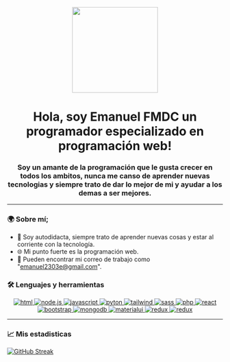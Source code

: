 <div id="header" align="center">
    <img src="https://media.giphy.com/media/qgQUggAC3Pfv687qPC/giphy.gif" width="200">
    <h1 align="center">Hola, soy Emanuel FMDC un programador especializado en programación web!</h1>
    <h3 align="center">Soy un amante de la programación que le gusta crecer en todos los ambitos, nunca me canso de aprender nuevas tecnologias y siempre trato de dar lo mejor de mi y ayudar a los demas a ser mejores.</h3>
</div>

---

### 🌍 Sobre mí;

- 📝 Soy autodidacta, siempre trato de aprender nuevas cosas y estar al corriente con la tecnología.
- 🌐 Mi punto fuerte es la programación web.
- 📧 Pueden encontrar mi correo de trabajo como "emanuel2303e@gmail.com".
<div id="badges" align="center">
    <h3 align="left">🛠 Lenguajes y herramientas</h3>
    <a href="#">
        <img alt="html" src="https://img.shields.io/badge/HTML5-E34F26?style=for-the-badge&logo=html5&logoColor=white">
    </a>
    <a href="#">
        <img alt="node.js" src="https://img.shields.io/badge/Node.js-43853D?style=for-the-badge&logo=node.js&logoColor=white">
    </a>
    <a href="#">
        <img alt="javascript" src="https://img.shields.io/badge/JavaScript-323330?style=for-the-badge&logo=javascript&logoColor=F7DF1E">
    </a>
    <a href="#">
        <img alt="pyton" src="https://img.shields.io/badge/Python-14354C?style=for-the-badge&logo=python&logoColor=white">
    </a>
    <a href="#">
        <img alt="tailwind" src="https://img.shields.io/badge/Tailwind_CSS-38B2AC?style=for-the-badge&logo=tailwind-css&logoColor=white">
    </a>
    <a href="#">
        <img alt="sass" src="https://img.shields.io/badge/Sass-CC6699?style=for-the-badge&logo=sass&logoColor=white">
    </a>
    <a href="#">
        <img alt="php" src="https://img.shields.io/badge/PHP-777BB4?style=for-the-badge&logo=php&logoColor=white">
    </a>
    <a href="#">
        <img alt="react" src="https://img.shields.io/badge/React-20232A?style=for-the-badge&logo=react&logoColor=61DAFB">
    </a>
    <a href="#">
        <img alt="bootstrap" src="https://img.shields.io/badge/Bootstrap-563D7C?style=for-the-badge&logo=bootstrap&logoColor=white">
    </a>
    <a href="#">
        <img alt="mongodb" src="https://img.shields.io/badge/MongoDB-4EA94B?style=for-the-badge&logo=mongodb&logoColor=white">
    </a>
    <a href="#">
        <img alt="materialui" src="https://img.shields.io/badge/Material--UI-0081CB?style=for-the-badge&logo=material-ui&logoColor=white">
    </a>
    <a href="#">
        <img alt="redux" src="https://img.shields.io/badge/Redux-593D88?style=for-the-badge&logo=redux&logoColor=white">
    </a>
    <a href="#">
        <img alt="redux" src="https://img.shields.io/badge/React_Router-CA4245?style=for-the-badge&logo=react-router&logoColor=white">
    </a>
</div>

---

<h3 align="left">📈 Mis estadisticas</h3>

[![GitHub Streak](https://github-readme-streak-stats.herokuapp.com?user=EmanuelFMDC&theme=buefy-dark&locale=es)](https://git.io/streak-stats)
<!--
**EmanuelFMDC/EmanuelFMDC** is a ✨ _special_ ✨ repository because its `README.md` (this file) appears on your GitHub profile.

Here are some ideas to get you started:

- 🔭 I’m currently working on ...
- 🌱 I’m currently learning ...
- 👯 I’m looking to collaborate on ...
- 🤔 I’m looking for help with ...
- 💬 Ask me about ...
- 📫 How to reach me: ...
- 😄 Pronouns: ...
- ⚡ Fun fact: ...
-->
